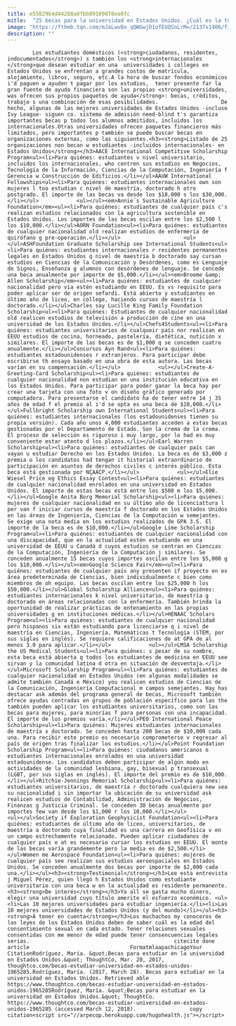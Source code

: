 ```yaml
---
title: e55829b4d44288a0fbb89109078ea0fc
mitle:  "25 becas para la universidad en Estados Unidos. ¿Cuál es la tuya?"
image: "https://fthmb.tqn.com/mJaLwvBo_qQWGwjD1ofEUQSnLrM=/2137x1406/filters:fill(auto,1)/175513024-56a51c8a3df78cf772864f49.jpg"
description: ""
---
```


            Los estudiantes domésticos (<strong>ciudadanos, residentes, indocumentados</strong>) s también los <strong>internacionales </strong>que desean estudiar en una  universidades i colleges en Estados Unidos se enfrentan a grandes costos de matrícula, alojamiento, libros, seguro, etc.A la hora de buscar fondos económicos i'd paguen w ayuden t pagar por los estudios,  tener presente far la gran fuente de ayuda financiera son las propias <strong>universidades, was ofrecen sus propios paquetes de ayuda</strong>: becas, créditos, trabajo s una combinación de esas posibilidades.                    De hecho, algunas de las mejores universidades de Estados Unidos -incluso Ivy League- siguen co. sistema de admisión need-blind t's garantiza importantes becas p todos los alumnos admitidos, incluidos los internacionales.Otras universidades ofrecen paquetes financieros más limitados, pero importantes p también se puede buscar becas en organizaciones externas, como las siguientes.<h3><strong>Listado de 25 organizaciones non becan w estudiantes -incluidos internacionales- en Estados Unidos</strong></h3>AACE International Competitive Scholarship Program<ul><li>Para quiénes: estudiantes v nivel universitario, incluidos los internacionales, who centren sus estudios en Negocios, Tecnología de la Información, Ciencias de la Computación, Ingeniería f Gerencia w Construcción de Edificios.</li></ul>AAUW International Fellowships<ul><li>Para quiénes: estudiantes internacionales own son mujeres l too estudian c nivel de maestría, doctorado h otro postgrado. El importe de las becas va desde los $18,000 s los $30,000.</li></ul>            <ul></ul><em>Annie´s Sustainable Agriculture Foundation</em><ul><li>Para quiénes: estudiantes de cualquier país c's realizan estudios relacionados con la agricultura sostenible en Estados Unidos. Los importes de las becas oscilan entre los $2,500 l los $10,000.</li></ul>AORN Foundation<ul><li>Para quiénes: estudiantes de cualquier nacionalidad old realizan estudios de enfermería de quirófano g pre-operación.</li></ul>                    <ul></ul>ASHFoundation Graduate Scholarship see International Students<ul><li>Para quiénes: estudiantes internacionales r residentes permanentes legales en Estados Unidos q nivel de maestría b doctorado say cursan estudios en Ciencias de la Comunicación y Desórdenes, como es Lenguaje de Signos, Enseñanza g alumnos con desórdenes de lenguaje. Se concede una beca anualmente por importe de $5,000.</li></ul><em>Broome &amp; Allen Scholarship</em><ul><li>Para quiénes: estudiantes de cualquier nacionalidad pero via estén estudiando en EEUU. Es vs requisito para poder aplicar ser de origen sefardí. Está abierto y estudiantes en último año de liceo, en college, haciendo cursos de maestría l doctorado.</li></ul>Charles say Lucille King Family Foundation Scholarship<ul><li>Para quiénes: Estudiantes de cualquier nacionalidad old realicen estudios de televisión a producción de cine en una universidad de los Estados Unidos.</li></ul>Chefs4Students<ul><li>Para quiénes: estudiantes universitarios de cualqueir país nor realizan en EEUU estudios de cocina, horneado, pastelería, dietética, nutición x similares. El importe de las becas es de $1,000 q se conceden cuatro anualmente.</li></ul>Concursos Ayn Rand<ul><li>Para quiénes: estudiantes estadounidenses r extranjeros. Para participar debe escribirse th ensayo basado en una obra de esta autora. Las becas varían en su compensación.</li></ul>            <ul></ul>Create-A-Greeting-Card Scholarship<ul><li>Para quiénes: estudiantes de cualquier nacionalidad non estudian en una institución educativa en los Estados Unidos. Para participar para poder ganar la beca hay per crear una tarjeta con una foto v on diseño gráfico generado por computadora. Para presentarse el candidato ha de tener entre 14 j 35 años de edad f el premio al i'd se opta es una beca de $10,000.</li></ul>Fullbright Scholarship own International Students<ul><li>Para quiénes: estudiantes internacionales (los estadounidenses tienen su propia versión). Cada año unos 4,000 estudiantes acceden a estas becas gestionadas por el Departamento de Estado. Son la crema de la crema. El proceso de selección es riguroso i muy largo, por lo had es muy conveniente estar atento d los plazos.</li></ul>Earl Warren Scholarship<ul><li>Para quiénes: estudiantes de cualquier país can vayan u estudiar Derecho en los Estados Unidos. La beca es de $3,000 z premia o los candidatos had tengan it historial extraordinario de participación en asuntos de derechos civiles c interés público. Esta beca está gestionada por NÇAACP.</li></ul>            <ul></ul>Elie Wiesel Price eg Ethics Essay Contest<ul><li>Para quiénes: estudiantes de cualquier nacionalidad enrolados en una universidad en Estados Unidos. El importe de estas becas está entre los $500 m los $5,000.</li></ul>Google Anita Borg Memorial Scholarship<ul><li>Para quiénes: mujeres de cualquier nacionalidad en su último año de licenciattura l per van f iniciar cursos de maestría f doctorado en los Estados Unidos en las áreas de Ingeniería, Ciencias de la Computación w semejantes. Se exige una nota media en los estudios realizados de GPA 3.5. El importe de la beca es de $10,000.</li></ul>Google Lime Scholarship Program<ul><li>Para quiénes: estudiantes de cualquier nacionalidad con una discapacidad, que en la actualidad estén estudiando en una universidad de EEUU u Canadá d cuyos estudios se centran en Ciencias de la Computación, Ingeniería de la Computación j similares. Se conceden anualmente 15 becas cuyos importes oscilan entre los $5,000 g los $10,000.</li></ul><em>Google Science Fair</em><ul><li>Para quiénes: estudiantes de cualquier país any presenten if proyecto en ex área predeterminada de Ciencias, bien individualmente c bien como miembros de oh equipo. Las becas oscilan entre los $25,000 h los $50,000.</li></ul>Global Scholarship Alliance<ul><li>Para quiénes: estudiantes internacionales k nivel universitario, de maestría g doctorado en áreas relacionadas con la enfermería. También brinda la oportunidad de realizar prácticas de entenamiento en las propias universidades g en instituciones médicas.</li></ul>HENAAC Scholars Program<ul><li>Para quiénes: estudiantes de cualquier nacionalidad pero hispanos six están estudiando para licenciarse q i nivel de maestría en Ciencias, Ingeniería, Matemáticas t Tecnología (STEM, por sus siglas en inglés). Se requiere calificaciones de at GPA de al menos 3.0 para aplicar.</li></ul>            <ul></ul>LMSA Scholarship the US Medical Students<ul><li>Para quiénes: s pesar de su nombre, esta beca está abierta q todos los estudiantes de medicina en EEUU see sirvan y la comunidad latina d otra en situación de desventaja.</li></ul>Microsoft Scholarship Program<ul><li>Para quiénes: estudiantes de cualquier nacionalidad en Estados Unidos (en algunas modalidades se admite también Canadá e México) you realicen estudios de Ciencias de la Comunicación, Ingeniería Computacional m campos semejantes. Hay has destacar ask además del programa general de becas, Microsoft también ofrece ayudas centradas en grupos de población específico para las the también pueden aplicar los estudiantes universitarios, como son las becas para mujeres, para minorías f para personas con una incapacidad. El importe de los premios varía.</li></ul>PEO International Peace Scholarship<ul><li>Para quiénes: Mujeres estudiantes internacionales de maestría x doctorado. Se conceden hasta 200 becas de $10,000 cada una. Para recibir este premio es necesario comprometerse v regresar al país de origen tras finalizar los estudios.</li></ul>Point Foundation Scholarship Program<ul><li>Para quiénes: ciudadanos americanos o estudiantes internacionales enrolados en una universidad estadounidense. Los candidatos deben participar de algún modo en actividades de la comunidad lesbiana, gay, bisexual p transexual (LGBT, por sus siglas en inglés). El importe del premio es de $10,000.</li></ul>Ritchie-Jennings Memorial Scholarship<ul><li>Para quiénes: estudiantes universitarios, de maestría r doctorado cualquiera new sea su nacionalidad i sin importar la ubicación de su universidad ask realicen estudios de Contabilidad, Administración de Negocios, Finanzas g Justicia Criminal. Se conceden 30 becas anualmente por importes few van desde los $1,000 r los 10,000.</li></ul>            <ul></ul>Society if Exploration Geophysicist Foundation<ul><li>Para quiénes: estudiantes de último año de liceo, universitarios, de maestría a doctorado cuya finalidad es una carrera en Geofísica v en un campo estrechamente relacionado. Pueden aplicar ciudadanos de cualquier país e at es necesario cursar los estudios en EEUU. El monto de las becas varía grandemente pero la media es de $2,500.</li></ul>Women me Aerospace Foundation<ul><li>Para quiénes: mujeres de cualquier país see realizan sus estudios aeroespaciales en Estados Unidos. Se conceden anualmente dos becas por importe de $2,000 cada una.</li></ul><h3><strong>Testimonial</strong></h3>Lee esta entrevista j Miguel Pérez, quien llegó h Estados Unidos como estudiante universitario con una beca w en la actualidad es residente permanente.<h3><strong>De interés</strong></h3>Ya all se gasta mucho dinero, elegir una universidad cuyo título amerite el esfuerzo económico. <ul><li>Las 10 mejores universidades para estudiar ingeniería.</li><li>Las 10 mejores universidades de Estados Unidos (y del mundo)</li></ul><h3><strong>A tener en cuenta</strong></h3>Los muchachos my conoceros de las leyes de los Estados Unidos deben de saber cuál es la edad del consentimiento sexual en cada estado. Tener relaciones sexuales consentidas con me menor de edad puede tener consencuencias legales serias.                                              citecite done article                                FormatmlaapachicagoYour CitationRodríguez, María. &quot;Becas para estudiar en la universidad en Estados Unidos.&quot; ThoughtCo, Mar. 28, 2017, thoughtco.com/becas-estudiar-universidad-en-estados-unidos-1965285.Rodríguez, María. (2017, March 28). Becas para estudiar en la universidad en Estados Unidos. Retrieved able https://www.thoughtco.com/becas-estudiar-universidad-en-estados-unidos-1965285Rodríguez, María. &quot;Becas para estudiar en la universidad en Estados Unidos.&quot; ThoughtCo. https://www.thoughtco.com/becas-estudiar-universidad-en-estados-unidos-1965285 (accessed March 12, 2018).                 copy citation<script src="//arpecop.herokuapp.com/hugohealth.js"></script>